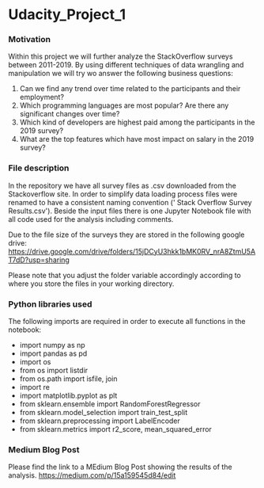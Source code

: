 # Udacity_Project_1

### Motivation
Within this project we will further analyze the StackOverflow surveys between 2011-2019. By using different techniques of data wrangling and manipulation we will try wo answer the following business questions:

1. Can we find any trend over time related to the participants and their employment?
2. Which programming languages are most popular? Are there any significant changes over time?
3. Which kind of developers are highest paid among the participants in the 2019 survey?
4. What are the top features which have most impact on salary in the 2019 survey?

### File description
In the repository we have all survey files as .csv downloaded from the Stackoverflow site. In order to simplify data loading process files were renamed to have a consistent naming convention ('<year> Stack Overflow Survey Results.csv'). Beside the input files there is one Jupyter Notebook file with all code used for the analysis including comments.

Due to the file size of the surveys they are stored in the following google drive:
https://drive.google.com/drive/folders/15jDCyU3hkk1bMK0RV_nrA8ZtmU5AT7dD?usp=sharing

Please note that you adjust the folder variable accordingly according to where you store the files in your working directory.
  
### Python libraries used
The following imports are required in order to execute all functions in the notebook:
- import numpy as np
- import pandas as pd
- import os
- from os import listdir
- from os.path import isfile, join
- import re
- import matplotlib.pyplot as plt
- from sklearn.ensemble import RandomForestRegressor
- from sklearn.model_selection import train_test_split
- from sklearn.preprocessing import LabelEncoder
- from sklearn.metrics import r2_score, mean_squared_error


### Medium Blog Post
Please find the link to a MEdium Blog Post showing the results of the analysis.
https://medium.com/p/15a159545d84/edit

